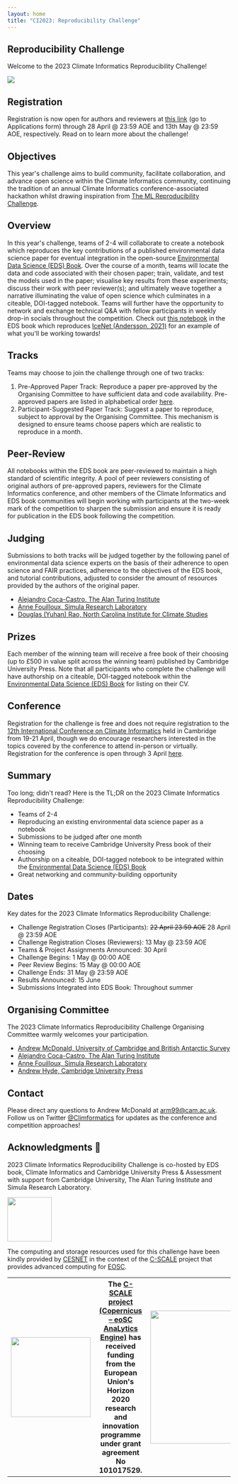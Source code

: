 ```yaml
---
layout: home
title: "CI2023: Reproducibility Challenge"
---
```


## Reproducibility Challenge

Welcome to the 2023 Climate Informatics Reproducibility Challenge!

![](assets/images/splash-reproducibility-challenge.png)

## Registration
Registration is now open for authors and reviewers at [this link](https://eds-book.github.io/reproducibility-challenge-2023/details/application.html) (go to Applications form) through 28 April @ 23:59 AOE and 13th May @ 23:59 AOE, respectively. Read on to learn more about the challenge!

## Objectives
This year's challenge aims to build community, facilitate collaboration, and advance open science within the Climate Informatics community, continuing the tradition of an annual Climate Informatics conference-associated hackathon whilst drawing inspiration from [The ML Reproducibility Challenge](https://twitter.com/repro_challenge?lang=en).

## Overview
In this year's challenge, teams of 2-4 will collaborate to create a notebook which reproduces the key contributions of a published environmental data science paper for eventual integration in the open-source [Environmental Data Science (EDS) Book](https://edsbook.org/). Over the course of a month, teams will locate the data and code associated with their chosen paper; train, validate, and test the models used in the paper; visualise key results from these experiments; discuss their work with peer reviewer(s); and ultimately weave together a narrative illuminating the value of open science which culminates in a citeable, DOI-tagged notebook. Teams will further have the opportunity to network and exchange technical Q&A with fellow participants in weekly drop-in socials throughout the competition. Check out [this notebook](https://edsbook.org/notebooks/gallery/ac327c3a-5264-40a2-8c6e-1e8d7c4b37ef/notebook.html) in the EDS book which reproduces [IceNet (Andersson, 2021)](https://doi.org/10.1038/s41467-021-25257-4) for an example of what you'll be working towards!

## Tracks
Teams may choose to join the challenge through one of two tracks:
1. Pre-Approved Paper Track: Reproduce a paper pre-approved by the Organising Committee to have sufficient data and code availability. Pre-approved papers are listed in alphabetical order [here](https://docs.google.com/spreadsheets/d/1fKmt3B5RJjJ0V0CfUksNQr2rZVCkxOO015b_2fwOzpg/edit?usp=sharing).
2. Participant-Suggested Paper Track: Suggest a paper to reproduce, subject to approval by the Organising Committee. This mechanism is designed to ensure teams choose papers which are realistic to reproduce in a month.

## Peer-Review
All notebooks within the EDS book are peer-reviewed to maintain a high standard of scientific integrity. A pool of peer reviewers consisting of original authors of pre-approved papers, reviewers for the Climate Informatics conference, and other members of the Climate Informatics and EDS book communities will begin working with participants at the two-week mark of the competition to sharpen the submission and ensure it is ready for publication in the EDS book following the competition.

## Judging
Submissions to both tracks will be judged together by the following panel of environmental data science experts on the basis of their adherence to open science and FAIR practices, adherence to the objectives of the EDS book, and tutorial contributions, adjusted to consider the amount of resources provided by the authors of the original paper.
- [Alejandro Coca-Castro, The Alan Turing Institute](https://acocac.github.io/en/)
- [Anne Fouilloux, Simula Research Laboratory](https://annefou.github.io/)
- [Douglas (Yuhan) Rao, North Carolina Institute for Climate Studies](https://ncics.org/people/douglas-rao/)

## Prizes
Each member of the winning team will receive a free book of their choosing (up to £500 in value split across the winning team) published by Cambridge University Press. Note that all participants who complete the challenge will have authorship on a citeable, DOI-tagged notebook within the [Environmental Data Science (EDS) Book](https://edsbook.org/) for listing on their CV.

## Conference
Registration for the challenge is free and does not require registration to the [12th International Conference on Climate Informatics](https://cambridge-iccs.github.io/climate-informatics-2023/) held in Cambridge from 19-21 April, though we do encourage researchers interested in the topics covered by the conference to attend in-person or virtually. Registration for the conference is open through 3 April [here](https://onlinesales.admin.cam.ac.uk/conferences-and-events/department-of-applied-mathematics-theoretical-physics-damtp/climate-informatics-conference/climate-informatics-conference-2023).

## Summary
Too long; didn't read? Here is the TL;DR on the 2023 Climate Informatics Reproducibility Challenge:
- Teams of 2-4
- Reproducing an existing environmental data science paper as a notebook
- Submissions to be judged after one month
- Winning team to receive Cambridge University Press book of their choosing
- Authorship on a citeable, DOI-tagged notebook to be integrated within the [Environmental Data Science (EDS) Book](https://edsbook.org/)
- Great networking and community-building opportunity

## Dates
Key dates for the 2023 Climate Informatics Reproducibility Challenge:
* Challenge Registration Closes (Participants): ~~22 April 23:59 AOE~~ 28 April @ 23:59 AOE
* Challenge Registration Closes (Reviewers): 13 May @ 23:59 AOE
* Teams & Project Assignments Announced: 30 April
* Challenge Begins: 1 May @ 00:00 AOE
* Peer Review Begins: 15 May @ 00:00 AOE
* Challenge Ends: 31 May @ 23:59 AOE
* Results Announced: 15 June
* Submissions Integrated into EDS Book: Throughout summer

## Organising Committee
The 2023 Climate Informatics Reproducibility Challenge Organising Committee warmly welcomes your participation.
- [Andrew McDonald, University of Cambridge and British Antarctic Survey](https://ampersandmcd.com/)
- [Alejandro Coca-Castro, The Alan Turing Institute](https://acocac.github.io/en/)
- [Anne Fouilloux, Simula Research Laboratory](https://annefou.github.io/)
- [Andrew Hyde, Cambridge University Press](https://twitter.com/andrewchyde?lang=en)

## Contact
Please direct any questions to Andrew McDonald at [arm99@cam.ac.uk](arm99@cam.ac.uk). 
Follow us on Twitter [@Climformatics](https://twitter.com/Climformatics) for updates as the conference and competition approaches!

## Acknowledgments 🙌 
2023 Climate Informatics Reproducibility Challenge is co-hosted by EDS book, Climate Informatics and Cambridge University Press & Assessment with support from Cambridge University, The Alan Turing Institute and Simula Research Laboratory.

<img src="https://raw.githubusercontent.com/eds-book/reproducibility-challenge-2023/main/challenge/figures/logos-organisers.png" height="100">

The computing and storage resources used for this challenge have been kindly provided by [CESNET](https://www.cesnet.cz/?lang=en) in the context of the [C-SCALE](https://c-scale.eu) project that provides advanced computing for [EOSC](https://eosc-portal.eu/about/eosc).

<table>
  <tr>
   <th><img src="https://raw.githubusercontent.com/eds-book/reproducibility-challenge-2023/main/challenge/figures/logo-c-scale-vertical-blue.png" width="180" align="Left" /></th>
   <th>The <a href="https://c-scale.eu/">C-SCALE project (Copernicus – eoSC AnaLytics Engine)</a> has received funding from the European Union's Horizon 2020 research and innovation programme under grant agreement No 101017529.</th>
   <th><img src="https://raw.githubusercontent.com/eds-book/reproducibility-challenge-2023/main/challenge/figures/EC-ack.jpg" width="300" align="Right" /></th>
  </tr>
</table>